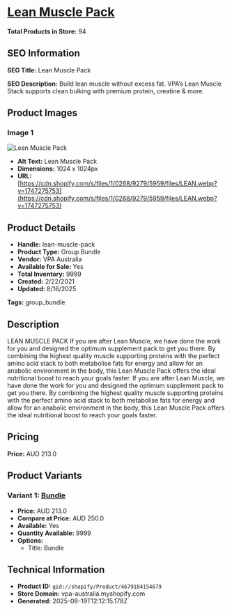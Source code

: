 # [Lean Muscle Pack](https://vpa-australia.myshopify.com/products/lean-muscle-pack)

**Total Products in Store:** 94

## SEO Information

**SEO Title:** Lean Muscle Pack

**SEO Description:** Build lean muscle without excess fat. VPA’s Lean Muscle Stack supports clean bulking with premium protein, creatine & more.

## Product Images

### Image 1
![Lean Muscle Pack](https://cdn.shopify.com/s/files/1/0268/9279/5959/files/LEAN.webp?v=1747275753)

- **Alt Text:** Lean Muscle Pack
- **Dimensions:** 1024 x 1024px
- **URL:** [https://cdn.shopify.com/s/files/1/0268/9279/5959/files/LEAN.webp?v=1747275753](https://cdn.shopify.com/s/files/1/0268/9279/5959/files/LEAN.webp?v=1747275753)

## Product Details

- **Handle:** lean-muscle-pack
- **Product Type:** Group Bundle
- **Vendor:** VPA Australia
- **Available for Sale:** Yes
- **Total Inventory:** 9999
- **Created:** 2/22/2021
- **Updated:** 8/16/2025

**Tags:** group_bundle

## Description

LEAN MUSCLE PACK If you are after Lean Muscle, we have done the work for you and designed the optimum supplement pack to get you there. By combining the highest quality muscle supporting proteins with the perfect amino acid stack to both metabolise fats for energy and allow for an anabolic environment in the body, this Lean Muscle Pack offers the ideal nutritional boost to reach your goals faster. If you are after Lean Muscle, we have done the work for you and designed the optimum supplement pack to get you there. By combining the highest quality muscle supporting proteins with the perfect amino acid stack to both metabolise fats for energy and allow for an anabolic environment in the body, this Lean Muscle Pack offers the ideal nutritional boost to reach your goals faster.

## Pricing

**Price:** AUD 213.0

## Product Variants

### Variant 1: [Bundle](https://vpa-australia.myshopify.com/products/lean-muscle-pack)

- **Price:** AUD 213.0
- **Compare at Price:** AUD 250.0
- **Available:** Yes
- **Quantity Available:** 9999
- **Options:**
  - Title: Bundle

## Technical Information

- **Product ID:** `gid://shopify/Product/4679184154679`
- **Store Domain:** vpa-australia.myshopify.com
- **Generated:** 2025-08-19T12:12:15.178Z


